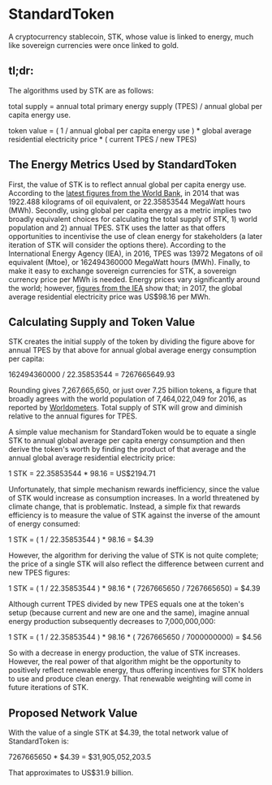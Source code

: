 # StandardToken

A cryptocurrency stablecoin, STK, whose value is linked to energy, much like sovereign currencies were once linked to gold.

## tl;dr:

The algorithms used by STK are as follows:

total supply = annual total primary energy supply (TPES) / annual global per capita energy use.

token value = ( 1 / annual global per capita energy use ) * global average residential electricity price * ( current TPES / new TPES)

## The Energy Metrics Used by StandardToken

First, the value of STK is to reflect annual global per capita energy use. According to the [latest figures from the World Bank](https://data.worldbank.org/indicator/EG.USE.PCAP.KG.OE), in 2014 that was 1922.488 kilograms of oil equivalent, or 22.35853544 MegaWatt hours (MWh). Secondly, using global per capita energy as a metric implies two broadly equivalent choices for calculating the total supply of STK, 1) world population and 2) annual TPES. STK uses the latter as that offers opportunities to incentivise the use of clean energy for stakeholders (a later iteration of STK will consider the options there). According to the International Energy Agency (IEA), in 2016, TPES was 13972 Megatons of oil equivalent (Mtoe), or 162494360000 MegaWatt hours (MWh). Finally, to make it easy to exchange sovereign currencies for STK, a sovereign currency price per MWh is needed. Energy prices vary significantly around the world; however, [figures from the IEA](https://www.iea.org/statistics/prices/) show that; in 2017, the global average residential electricity price was US$98.16 per MWh.

## Calculating Supply and Token Value

STK creates the initial supply of the token by dividing the figure above for annual TPES by that above for annual global average energy consumption per capita:

162494360000 / 22.35853544 = 7267665649.93

Rounding gives 7,267,665,650, or just over 7.25 billion tokens, a figure that broadly agrees with the world population of 7,464,022,049 for 2016, as reported by [Worldometers](https://www.worldometers.info/world-population/). Total supply of STK will grow and diminish relative to the annual figures for TPES.

A simple value mechanism for StandardToken would be to equate a single STK to annual global average per capita energy consumption and then derive the token's worth by finding the product of that average and the annual global average residential electricity price:

1 STK = 22.35853544 * 98.16 = US$2194.71

Unfortunately, that simple mechanism rewards inefficiency, since the value of STK would increase as consumption increases. In a world threatened by climate change, that is problematic. Instead, a simple fix that rewards efficiency is to measure the value of STK against the inverse of the amount of energy consumed:

1 STK = ( 1 / 22.35853544 ) * 98.16  = $4.39

However, the algorithm for deriving the value of STK is not quite complete; the price of a single STK will also reflect the difference between current and new TPES figures:

1 STK = ( 1 / 22.35853544 ) * 98.16 * ( 7267665650 / 7267665650) = $4.39

Although current TPES divided by new TPES equals one at the token's setup (because current and new are one and the same), imagine annual energy production subsequently decreases to 7,000,000,000:

1 STK = ( 1 / 22.35853544 ) * 98.16 * ( 7267665650 / 7000000000) = $4.56

So with a decrease in energy production, the value of STK increases. However, the real power of that algorithm might be the opportunity to positively reflect renewable energy, thus offering incentives for STK holders to use and produce clean energy. That renewable weighting will come in future iterations of STK.

## Proposed Network Value

With the value of a single STK at $4.39, the total network value of StandardToken is:

7267665650 * $4.39 = $31,905,052,203.5

That approximates to US$31.9 billion.
